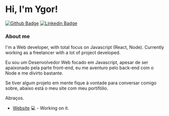 # Hi, I'm Ygor!

[![Github Badge](https://img.shields.io/badge/-Github-000?style=flat-square&logo=Github&logoColor=white&link=https://github.com/fagnerpsantos)](https://github.com/ygorpinto/ygorpinto)
[![Linkedin Badge](https://img.shields.io/badge/-LinkedIn-blue?style=flat-square&logo=Linkedin&logoColor=white&link=https://www.linkedin.com/in/fagnerpsantos/)](https://www.linkedin.com/in/ygor-ferreira-a476091b2/)

### About me
I'm a Web developer, with total focus on Javascript (React, Node). Currently working as a freelancer with a lot of project developed.

Eu sou um Desenvolvedor Web focado em Javascript, apesar de ser apaixonado pela parte front-end, eu me aventuro pelo back-end com o Node e me divirto bastante.

Se tiver algum projeto em mente fique à vontade para conversar comigo sobre, abaixo está o meu site com meu portifólio. 

Abraços.

- [Website](https://ygorpinto.github.io/portifolio.github.io/) 💻 - Working on it.
